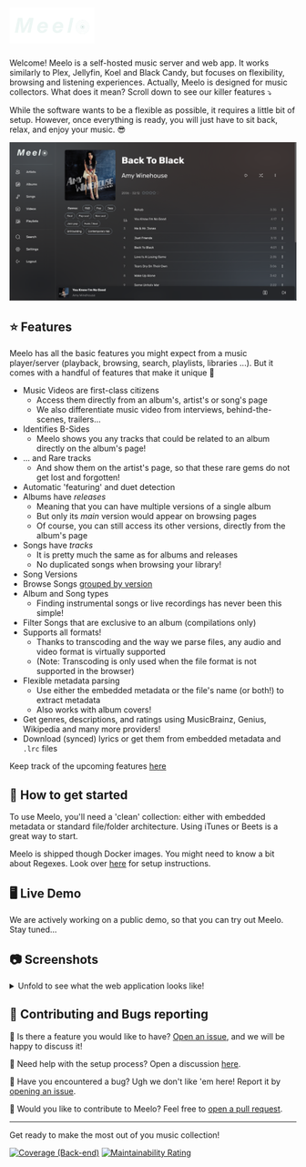 # <img alt="Icon" src="./front/public/banner.png" width="150px">

Welcome! Meelo is a self-hosted music server and web app. It works similarly to Plex, Jellyfin, Koel and Black Candy, but focuses on flexibility, browsing and listening experiences. Actually, Meelo is designed for music collectors. What does it mean? Scroll down to see our killer features :arrow_heading_down:

While the software wants to be a flexible as possible, it requires a little bit of setup. However, once everything is ready, you will just have to sit back, relax, and enjoy your music. :sunglasses:

![Album Page (Top)](./assets/examples/album-top.png)

## :star: Features

Meelo has all the basic features you might expect from a music player/server (playback, browsing, search, playlists, libraries ...). But it comes with a handful of features that make it unique :star_struck:

- Music Videos are first-class citizens
  - Access them directly from an album's, artist's or song's page
  - We also differentiate music video from interviews, behind-the-scenes, trailers...
- Identifies B-Sides
  - Meelo shows you any tracks that could be related to an album directly on the album's page!
- ... and Rare tracks
  - And show them on the artist's page, so that these rare gems do not get lost and forgotten!
- Automatic 'featuring' and duet detection
- Albums have _releases_
  - Meaning that you can have multiple versions of a single album
  - But only its _main_ version would appear on browsing pages
  - Of course, you can still access its other versions, directly from the album's page
- Songs have _tracks_
  - It is pretty much the same as for albums and releases
  - No duplicated songs when browsing your library!
- Song Versions
- Browse Songs [grouped by version](./assets/examples/song-groups.png)
- Album and Song types
  - Finding instrumental songs or live recordings has never been this simple!
- Filter Songs that are exclusive to an album (compilations only)
- Supports all formats!
  - Thanks to transcoding and the way we parse files, any audio and video format is virtually supported
  - (Note: Transcoding is only used when the file format is not supported in the browser)
- Flexible metadata parsing
  - Use either the embedded metadata or the file's name (or both!) to extract metadata
  - Also works with album covers!
- Get genres, descriptions, and ratings using MusicBrainz, Genius, Wikipedia and many more providers!
- Download (synced) lyrics or get them from embedded metadata and `.lrc` files

Keep track of the upcoming features [here](https://github.com/Arthi-chaud/Meelo/issues)

## :book: How to get started

To use Meelo, you'll need a 'clean' collection: either with embedded metadata or standard file/folder architecture. Using iTunes or Beets is a great way to start.

Meelo is shipped though Docker images. You might need to know a bit about Regexes.
Look over [here](https://github.com/Arthi-chaud/Meelo/wiki) for setup instructions.

## :desktop_computer: Live Demo

We are actively working on a public demo, so that you can try out Meelo. Stay tuned...

## :camera: Screenshots

<details>
  <summary>Unfold to see what the web application looks like!</summary>

https://github.com/user-attachments/assets/48141241-25ec-4570-a4f1-696c0cdfcaaa

---

![Album View](./assets/examples/album-page.png)
![Artist Page](./assets/examples/artist-page.png)
![Player Page](./assets/examples/player.png)
![Release Page](./assets/examples/releases.png)
![Synced Lyrics](./assets/examples/synced-lyrics.gif)

More screenshots [here](./assets/examples/)

</details>

## :handshake: Contributing and Bugs reporting

:thinking: Is there a feature you would like to have? [Open an issue](https://github.com/Arthi-chaud/Meelo/issues/new/choose), and we will be happy to discuss it!

:wrench: Need help with the setup process? Open a discussion [here](https://github.com/Arthi-chaud/Meelo/discussions/categories/need-help-with-setting-up).

:bug: Have you encountered a bug? Ugh we don't like 'em here! Report it by [opening an issue](https://github.com/Arthi-chaud/Meelo/issues/new/choose).

:hammer: Would you like to contribute to Meelo? Feel free to [open a pull request](https://github.com/Arthi-chaud/Meelo/compare).

---

Get ready to make the most out of you music collection!

[![Coverage (Back-end)](https://sonarcloud.io/api/project_badges/measure?project=arthi-chaud_Meelo-back&metric=coverage)](https://sonarcloud.io/summary/new_code?id=arthi-chaud_Meelo-back)
[![Maintainability Rating](https://sonarcloud.io/api/project_badges/measure?project=arthi-chaud_Meelo-back&metric=sqale_rating)](https://sonarcloud.io/summary/new_code?id=arthi-chaud_Meelo-back)
